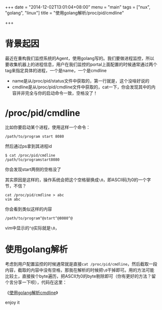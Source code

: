 +++
date = "2014-12-02T13:01:04+08:00"
menu = "main"
tags = ["nux", "golang", "linux"]
title = "使用golang解析/proc/pid/cmdline"

+++

# 背景起因

最近在重构我们监控系统的Agent，使用golang写的。我们要做进程监控，所以要收集机器上的进程信息，用户在我们监控的portal上面配置的时候通常通过两个tag来指定具体的进程，一个是name，一个是cmdline

- name是从/proc/pid/status文件中获取的，第一行就是，这个没啥好说的
- cmdline是从/proc/pid/cmdline文件中获取的，cat一下，你会发现其中的内容并非完全与你的启动命令一致，空格没了！

# /proc/pid/cmdline

比如你要启动某个进程，使用这样一个命令：

	/path/to/program start 8080

然后通过ps拿到其进程id

	$ cat /proc/pid/cmdline
	/path/to/programstart8080

你会发现start两侧的空格没了

其实原因是这样的，操作系统会把这个空格替换成`\0`，即ASCII码为0的一个字节，不信？

	cat /proc/pid/cmdline > abc
	vim abc

你会看到类似这样的内容

	/path/to/program^@start^@8080^@

vim中显示的`^@`实际就是`\0`，

# 使用golang解析

考虑到用户配置监控的时候通常就是直接`cat /proc/pid/cmdline`，然后截取一段内容，截取的内容中没有空格，那我在解析的时候把`\0`干掉即可。用的方法可能比较土，直接挨个byte遍历，把ASCII为0的byte剔除即可（你有更好的方法？留个言分享一下呗），代码在这里：

《[使用golang解析cmdline](https://github.com/toolkits/nux/blob/master/proc.go#L65)》

enjoy it

